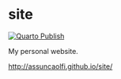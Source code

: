 # site

[![Quarto Publish](https://github.com/assuncaolfi/site/actions/workflows/publish.yml/badge.svg)](https://github.com/assuncaolfi/site/actions/workflows/publish.yml)

My personal website.

http://assuncaolfi.github.io/site/